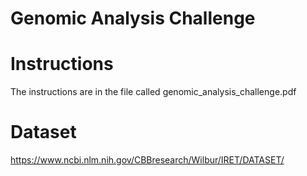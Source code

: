 # Genomic Analysis Challenge

# Instructions
The instructions are in the file called genomic_analysis_challenge.pdf

# Dataset
https://www.ncbi.nlm.nih.gov/CBBresearch/Wilbur/IRET/DATASET/
